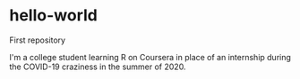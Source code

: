 # hello-world
First repository

I'm a college student learning R on Coursera in place of an internship during the COVID-19 craziness in the summer of 2020.
